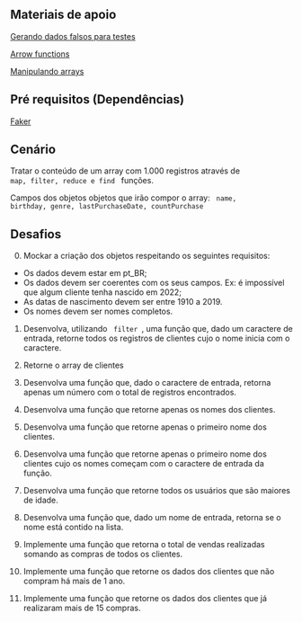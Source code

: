 ## Materiais de apoio
[Gerando dados falsos para testes](https://www.youtube.com/watch?v=hmDcbsrmzF4)

[Arrow functions](https://www.youtube.com/watch?v=ihWA4tri1Fc)

[Manipulando arrays](https://www.youtube.com/watch?v=MXmChiKN4Q4)


## Pré requisitos (Dependências)

[Faker](https://github.com/marak/Faker.js/)

## Cenário

Tratar o conteúdo de um array com 1.000 registros através de <code> map, filter, reduce e find </code> funções.

Campos dos objetos objetos que irão compor o array: <code> name, birthday, genre, lastPurchaseDate, countPurchase </code>

## Desafios

0. Mockar a criação dos objetos respeitando os seguintes requisitos:
- Os dados devem estar em pt_BR;
- Os dados devem ser coerentes com os seus campos. Ex: é impossível que algum cliente tenha nascido em 2022;
- As datas de nascimento devem ser entre 1910 a 2019.
- Os nomes devem ser nomes completos.

1. Desenvolva, utilizando <code> filter </code>, uma função que, dado um caractere de entrada, retorne todos os registros de clientes cujo o nome inicia com o caractere.

2. Retorne o array de clientes 

3. Desenvolva uma função que, dado o caractere de entrada, retorna apenas um número com o total de registros encontrados.

4. Desenvolva uma função que retorne apenas os nomes dos clientes.

5. Desenvolva uma função que retorne apenas o primeiro nome dos clientes.

6. Desenvolva uma função que retorne apenas o primeiro nome dos clientes cujo os nomes começam com o caractere de entrada da função.

7. Desenvolva uma função que retorne todos os usuários que são maiores de idade.

8. Desenvolva uma função que, dado um nome de entrada, retorna se o nome está contido na lista.

9. Implemente uma função que retorna o total de vendas realizadas somando as compras de todos os clientes.

10. Implemente uma função que retorne os dados dos clientes que não compram há mais de 1 ano.

11. Implemente uma função que retorne os dados dos clientes que já realizaram mais de 15 compras.
